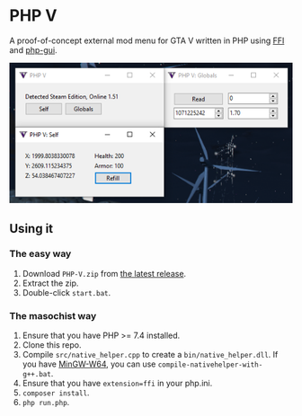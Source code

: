 # PHP V

A proof-of-concept external mod menu for GTA V written in PHP using [FFI](https://www.php.net/manual/en/book.ffi.php) and [php-gui](https://github.com/gabrielrcouto/php-gui).

![Screenshot](screenshot.png)

## Using it

### The easy way

1. Download `PHP-V.zip` from [the latest release](https://github.com/Sainan/PHP-V/releases).
2. Extract the zip.
3. Double-click `start.bat`.

### The masochist way

1. Ensure that you have PHP >= 7.4 installed.
2. Clone this repo.
3. Compile `src/native_helper.cpp` to create a `bin/native_helper.dll`. If you have [MinGW-W64](https://sourceforge.net/projects/mingw-w64/files/), you can use `compile-nativehelper-with-g++.bat`.
4. Ensure that you have `extension=ffi` in your php.ini.
5. `composer install`.
6. `php run.php`.
